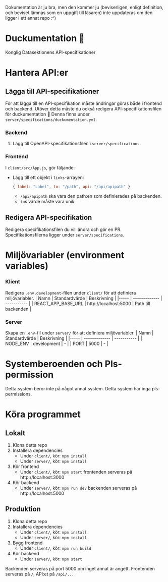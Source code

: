 Dokumentation är ju bra, men den kommer ju (beviserligen, enligt definition, och beviset lämnas som en uppgift till läsaren) inte uppdateras om den ligger i ett annat repo :^)

# Duckumentation :duck:
Konglig Datasektionens API-specifikationer

# Hantera API:er
## Lägga till API-specifikationer
För att lägga till en API-specifikation måste ändringar göras både i frontend och backend. Utöver detta måste du också redigera API-specifikationsfilen för duckumentation :100: Denna finns under `server/specifications/duckumentation.yml`.

### Backend
1. Lägg till OpenAPI-specifikationsfilen i `server/specifications`.

### Frontend
I `client/src/App.js`, gör fäljande:
- Lägg till ett objekt i `links`-arrayen:
    ```js
    { label: "Label", to: "/path", api: "/api/apipath" }
    ```
    - `/api/apipath` ska vara den path:en som definierades på backenden.
    - `to`s värde måste vara unik

## Redigera API-specifikation
Redigera specifikationsfilen du vill ändra och gör en PR. Specifikationsfilerna ligger under `server/specifications`.

# Miljövariabler (environment variables)
### Klient
Redigera `.env.development`-filen under `client/` för att definiera miljövariabler.
| Namn | Standardvärde | Beskrivning |
|----- | ------------- | ----------- |
| REACT_APP_BASE_URL | http://localhost:5000 | Path till backenden |

### Server
Skapa en `.env`-fil under `server/` för att definiera miljövariabler.
| Namn | Standardvärde | Beskrivning |
|----- | ------------- | ----------- |
| NODE_ENV | development | - |
| PORT | 5000 | - |

# Systemberoenden och Pls-permission
Detta system beror inte på något annat system. Detta system har inga pls-permissions.

# Köra programmet
## Lokalt
1. Klona detta repo
2. Installera dependencies
    - Under `client/`, kör:
    `npm install`
    - Under `server/`, kör:
    `npm install`
3. Kör frontend
    - Under `client/`, kör:
    `npm start`
    frontenden serveras på http://localhost:3000
3. Kör backend
    - Under `server/`, kör:
    `npm run dev`
    backenden serveras på http://localhost:5000

## Produktion
1. Klona detta repo
2. Installera dependencies
    - Under `client/`, kör:
    `npm install`
    - Under `server/`, kör:
    `npm install`
3. Bygg frontend
    - Under `client/`, kör:
    `npm run build`
3. Kör backend
    - Under `server/`, kör:
    `npm start`

Backenden serveras på port 5000 om inget annat är angett.
Frontenden serveras på `/`, API:et på `/api/...`


